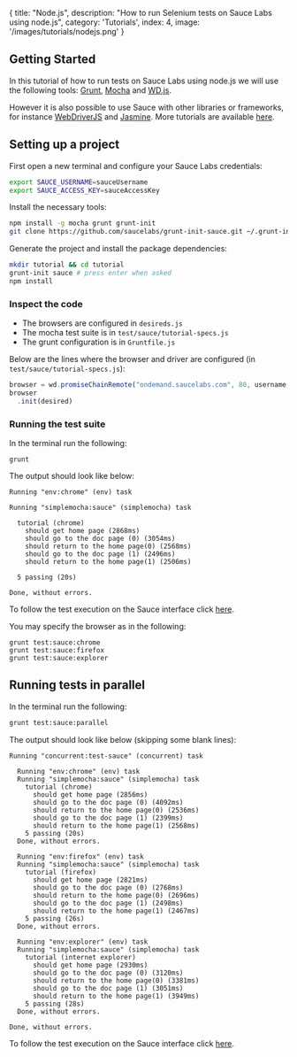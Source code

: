  {
  title: "Node.js",
  description: "How to run Selenium tests on Sauce Labs using node.js",
  category: 'Tutorials',
  index: 4,
  image: '/images/tutorials/nodejs.png'
}

## Getting Started

In this tutorial of how to run tests on Sauce Labs using node.js we will use the following tools:
[Grunt](http://gruntjs.com/),
[Mocha](http://visionmedia.github.io/mocha/) and
[WD.js](https://github.com/admc/wd).

However it is also possible to use Sauce with other libraries or
frameworks, for instance
[WebDriverJS](https://code.google.com/p/selenium/wiki/WebDriverJs)
and [Jasmine](https://github.com/pivotal/jasmine).
More tutorials are available [here](https://github.com/saucelabs/node-tutorial).

## Setting up a project

First open a new terminal and configure your Sauce Labs credentials:

```bash
export SAUCE_USERNAME=sauceUsername
export SAUCE_ACCESS_KEY=sauceAccessKey
```

Install the necessary tools:

```bash
npm install -g mocha grunt grunt-init
git clone https://github.com/saucelabs/grunt-init-sauce.git ~/.grunt-init/sauce
```

Generate the project and install the package dependencies:

```bash
mkdir tutorial && cd tutorial
grunt-init sauce # press enter when asked
npm install
```

### Inspect the code

- The browsers are configured in `desireds.js`
- The mocha test suite is in `test/sauce/tutorial-specs.js`
- The grunt configuration is in `Gruntfile.js`

Below are the lines where the browser and driver are configured
(in `test/sauce/tutorial-specs.js`):

```js
browser = wd.promiseChainRemote("ondemand.saucelabs.com", 80, username, accessKey);
browser
  .init(desired)
```

### Running the test suite


In the terminal run the following:

```
grunt
```

The output should look like below:

```
Running "env:chrome" (env) task

Running "simplemocha:sauce" (simplemocha) task

  tutorial (chrome)
    should get home page (2868ms)
    should go to the doc page (0) (3054ms)
    should return to the home page(0) (2568ms)
    should go to the doc page (1) (2496ms)
    should return to the home page(1) (2506ms)

  5 passing (20s)

Done, without errors.
```

To follow the test execution on the Sauce interface click [here](https://saucelabs.com/tests).

You may specify the browser as in the following:

```
grunt test:sauce:chrome
grunt test:sauce:firefox
grunt test:sauce:explorer
```

## Running tests in parallel

In the terminal run the following:

```bash
grunt test:sauce:parallel
```

The output should look like below (skipping some blank lines):

```
Running "concurrent:test-sauce" (concurrent) task

  Running "env:chrome" (env) task
  Running "simplemocha:sauce" (simplemocha) task
    tutorial (chrome)
      should get home page (2856ms)
      should go to the doc page (0) (4092ms)
      should return to the home page(0) (2536ms)
      should go to the doc page (1) (2399ms)
      should return to the home page(1) (2568ms)
    5 passing (20s)
  Done, without errors.

  Running "env:firefox" (env) task
  Running "simplemocha:sauce" (simplemocha) task
    tutorial (firefox)
      should get home page (2821ms)
      should go to the doc page (0) (2768ms)
      should return to the home page(0) (2696ms)
      should go to the doc page (1) (2498ms)
      should return to the home page(1) (2467ms)
    5 passing (26s)
  Done, without errors.

  Running "env:explorer" (env) task
  Running "simplemocha:sauce" (simplemocha) task
    tutorial (internet explorer)
      should get home page (2930ms)
      should go to the doc page (0) (3120ms)
      should return to the home page(0) (3381ms)
      should go to the doc page (1) (3051ms)
      should return to the home page(1) (3949ms)
    5 passing (28s)
  Done, without errors.

Done, without errors.
```

To follow the test execution on the Sauce interface click [here](https://saucelabs.com/tests).
